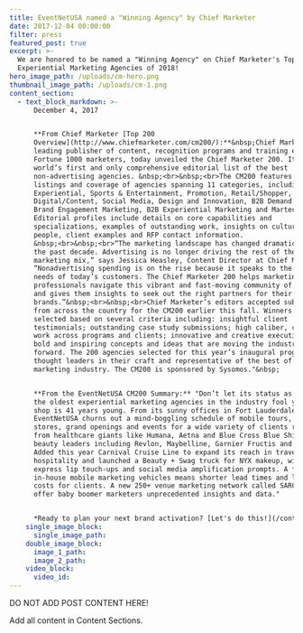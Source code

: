 ```yaml
---
title: EventNetUSA named a "Winning Agency" by Chief Marketer
date: 2017-12-04 00:00:00
filter: press
featured_post: true
excerpt: >-
  We are honored to be named a "Winning Agency" on Chief Marketer's Top
  Experiential Marketing Agencies of 2018!
hero_image_path: /uploads/cm-hero.png
thumbnail_image_path: /uploads/cm-1.png
content_section:
  - text_block_markdown: >-
      December 4, 2017


      **From Chief Marketer [Top 200
      Overview](http://www.chiefmarketer.com/cm200/):**&nbsp;Chief Marketer, a
      leading publisher of content, recognition programs and training events for
      Fortune 1000 marketers, today unveiled the Chief Marketer 200. It is the
      world’s first and only comprehensive editorial list of the best
      non-advertising agencies. &nbsp;<br>&nbsp;<br>The CM200 features editorial
      listings and coverage of agencies spanning 11 categories, including
      Experiential, Sports & Entertainment, Promotion, Retail/Shopper,
      Digital/Content, Social Media, Design and Innovation, B2B Demand Gen, B2B
      Brand Engagement Marketing, B2B Experiential Marketing and Martech.
      Editorial profiles include details on core capabilities and
      specializations, examples of outstanding work, insights on culture and
      people, client examples and RFP contact information.
      &nbsp;<br>&nbsp;<br>“The marketing landscape has changed dramatically in
      the past decade. Advertising is no longer driving the rest of the
      marketing mix,” says Jessica Heasley, Content Director at Chief Marketer.
      “Nonadvertising spending is on the rise because it speaks to the wants and
      needs of today’s customers. The Chief Marketer 200 helps marketing
      professionals navigate this vibrant and fast-moving community of agencies
      and gives them insights to seek out the right partners for their
      brands.”&nbsp;<br>&nbsp;<br>Chief Marketer’s editors accepted submissions
      from across the country for the CM200 earlier this fall. Winners were
      selected based on several criteria including: insightful client
      testimonials; outstanding case study submissions; high caliber, consistent
      work across programs and clients; innovative and creative executions; and
      bold and inspiring concepts and ideas that are moving the industry
      forward. The 200 agencies selected for this year’s inaugural program are
      thought leaders in their craft and representative of the best of the
      marketing industry. The CM200 is sponsored by Sysomos."&nbsp;


      **From the EventNetUSA CM200 Summary:** "Don’t let its status as one of
      the oldest experiential marketing agencies in the industry fool you—this
      shop is 41 years young. From its sunny offices in Fort Lauderdale,
      EventNetUSA churns out a mind-boggling schedule of mobile tours, pop-up
      stores, grand openings and events for a wide variety of clients ranging
      from healthcare giants like Humana, Aetna and Blue Cross Blue Shield to
      beauty leaders including Revlon, Maybelline, Garnier Fructis and Essie.
      Added this year Carnival Cruise Line to expand its reach in travel and
      hospitality and launched a Beauty + Swag truck for NYX makeup, with
      express lip touch-ups and social media amplification prompts. A fleet of
      in-house mobile marketing vehicles means shorter lead times and lower
      costs for clients. A new 250+ venue marketing network called SARC will
      offer baby boomer marketers unprecedented insights and data."


      *Ready to plan your next brand activation? [Let's do this!](/contact/)*
    single_image_block:
      single_image_path:
    double_image_block:
      image_1_path:
      image_2_path:
    video_block:
      video_id:
---
```



DO NOT ADD POST CONTENT HERE!

Add all content in Content Sections.